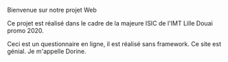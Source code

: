 Bienvenue sur notre projet Web

Ce projet est réalisé dans le cadre de la majeure ISIC de l'IMT Lille Douai promo 2020.

Ceci est un questionnaire en ligne, il est réalisé sans framework. Ce site est génial. Je m'appelle Dorine.
